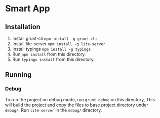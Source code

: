 # Smart App

## Installation

1. Install grunt-cli `npm install -g grunt-cli`
2. Install lite-server `npm install -g lite-server`
3. Install typings `npm install -g typings`
4. Run `npm install` from this directory.
5. Run `typings install` from this directory.


## Running

### Debug

To run the project on debug mode, run `grunt debug` on this directory,
This will build the project and copy the files to base project directory under `debug/`.
Run `lite-server` in the `debug/` directory.
